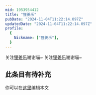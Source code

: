```yaml
---
mid: 1953954412
title: "狸姜乐"
pubDate: "2024-11-04T11:22:14.097Z"
updatedDate: "2024-11-04T11:22:14.097Z"
profile:
  {
    Nickname: ["狸姜乐"],
  }
---
```


关注[狸姜乐](https://space.bilibili.com/1953954412)谢谢喵~ 关注[狸姜乐](https://space.bilibili.com/1953954412)谢谢喵~

## 此条目有待补充
你可以在[这里](https://github.com/Yuhanawa/VTuber.ICU-Content/edit/master/v/狸姜乐/index.md)编辑本文
